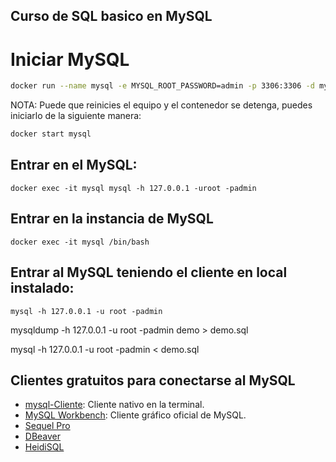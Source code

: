 Curso de SQL basico en MySQL
---

# Iniciar MySQL

```bash
docker run --name mysql -e MYSQL_ROOT_PASSWORD=admin -p 3306:3306 -d mysql:8
```

NOTA: Puede que reinicies el equipo y el contenedor se detenga, puedes iniciarlo de la siguiente manera:

```bash
docker start mysql
```

## Entrar en el MySQL:

```
docker exec -it mysql mysql -h 127.0.0.1 -uroot -padmin
```

## Entrar en la instancia de MySQL

```
docker exec -it mysql /bin/bash
```

## Entrar al MySQL teniendo el cliente en local instalado:

```
mysql -h 127.0.0.1 -u root -padmin
```

mysqldump -h 127.0.0.1 -u root -padmin demo > demo.sql

mysql -h 127.0.0.1 -u root -padmin < demo.sql



## Clientes gratuitos para conectarse al MySQL

- [mysql-Cliente](https://dev.mysql.com/downloads/mysql): Cliente nativo en la terminal.
- [MySQL Workbench](https://dev.mysql.com/downloads/workbench): Cliente gráfico oficial de MySQL.
- [Sequel Pro](https://sequelpro.com)
- [DBeaver](https://dbeaver.io/download)
- [HeidiSQL](https://www.heidisql.com)
